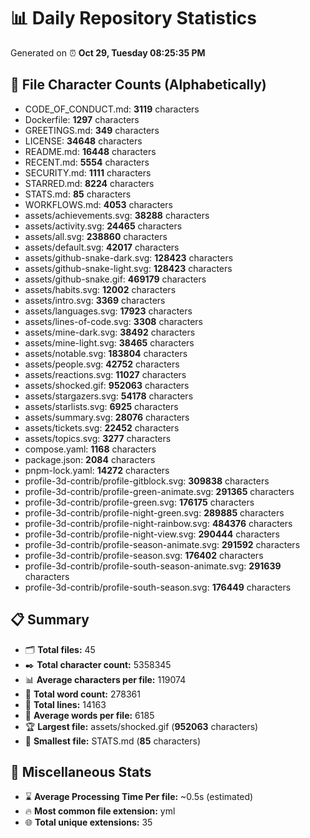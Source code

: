 # 📊 Daily Repository Statistics
Generated on ⏰ **Oct 29, Tuesday 08:25:35 PM**

## 📂 File Character Counts (Alphabetically)
- CODE_OF_CONDUCT.md: **3119** characters
- Dockerfile: **1297** characters
- GREETINGS.md: **349** characters
- LICENSE: **34648** characters
- README.md: **16448** characters
- RECENT.md: **5554** characters
- SECURITY.md: **1111** characters
- STARRED.md: **8224** characters
- STATS.md: **85** characters
- WORKFLOWS.md: **4053** characters
- assets/achievements.svg: **38288** characters
- assets/activity.svg: **24465** characters
- assets/all.svg: **238860** characters
- assets/default.svg: **42017** characters
- assets/github-snake-dark.svg: **128423** characters
- assets/github-snake-light.svg: **128423** characters
- assets/github-snake.gif: **469179** characters
- assets/habits.svg: **12002** characters
- assets/intro.svg: **3369** characters
- assets/languages.svg: **17923** characters
- assets/lines-of-code.svg: **3308** characters
- assets/mine-dark.svg: **38492** characters
- assets/mine-light.svg: **38465** characters
- assets/notable.svg: **183804** characters
- assets/people.svg: **42752** characters
- assets/reactions.svg: **11027** characters
- assets/shocked.gif: **952063** characters
- assets/stargazers.svg: **54178** characters
- assets/starlists.svg: **6925** characters
- assets/summary.svg: **28076** characters
- assets/tickets.svg: **22452** characters
- assets/topics.svg: **3277** characters
- compose.yaml: **1168** characters
- package.json: **2084** characters
- pnpm-lock.yaml: **14272** characters
- profile-3d-contrib/profile-gitblock.svg: **309838** characters
- profile-3d-contrib/profile-green-animate.svg: **291365** characters
- profile-3d-contrib/profile-green.svg: **176175** characters
- profile-3d-contrib/profile-night-green.svg: **289885** characters
- profile-3d-contrib/profile-night-rainbow.svg: **484376** characters
- profile-3d-contrib/profile-night-view.svg: **290444** characters
- profile-3d-contrib/profile-season-animate.svg: **291592** characters
- profile-3d-contrib/profile-season.svg: **176402** characters
- profile-3d-contrib/profile-south-season-animate.svg: **291639** characters
- profile-3d-contrib/profile-south-season.svg: **176449** characters

## 📋 Summary
- 🗂️ **Total files:** 45
- ✒️ **Total character count:** 5358345
- 📊 **Average characters per file:** 119074
- 📝 **Total word count:** 278361
- 🧾 **Total lines:** 14163
- 📐 **Average words per file:** 6185
- 🏆 **Largest file:** assets/shocked.gif (**952063** characters)
- 🥉 **Smallest file:** STATS.md (**85** characters)

## 🌟 Miscellaneous Stats
- ⌛ **Average Processing Time Per file:** ~0.5s (estimated)
- 🔥 **Most common file extension:** yml
- 🌐 **Total unique extensions:** 35

